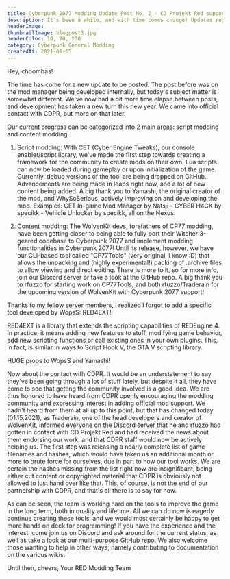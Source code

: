 ```yaml
---
title: Cyberpunk 2077 Modding Update Post No. 2 - CD Projekt Red supports us!
description: It's been a while, and with time comes change! Updates regarding modding.
headerImage:
thumbnailImage: blogpost3.jpg
headerColor: 10, 70, 230
category: Cyberpunk General Modding
createdAt: 2021-01-15
---
```


Hey, choombas!

The time has come for a new update to be posted. The post before was on the mod manager being developed internally, but today's subject matter is somewhat different. We've now had a bit more time elapse between posts, and development has taken a new turn this new year. We came into official contact with CDPR, but more on that later.

Our current progress can be categorized into 2 main areas: script modding and content modding.

1. Script modding: With CET (Cyber Engine Tweaks), our console enabler/script library, we've made the first step towards creating a framework for the community to create mods on their own. Lua scripts can now be loaded during gameplay or upon initialization of the game. Currently, debug versions of the tool are being dropped on GitHub. Advancements are being made in leaps right now, and a lot of new content being added. A big thank you to Yamashi, the original creator of the mod, and WhySoSerious, actively improving on and developing the mod. Examples: CET In-game Mod Manager by Natsji - CYBER H4CK by specikk - Vehicle Unlocker by specikk, all on the Nexus.

2. Content modding: The WolvenKit devs, forefathers of CP77 modding, have been getting closer to being able to fully port their Witcher 3-geared codebase to Cyberpunk 2077 and implement modding functionalities in Cyberpunk 2077! Until its release, however, we have our CLI-based tool called "CP77Tools" (very original, I know :D) that allows the unpacking and (highly experimental!) packing of .archive files to allow viewing and direct editing. There is more to it, so for more info, join our Discord server or take a look at the GitHub repo. A big thank you to rfuzzo for starting work on CP77Tools, and both rfuzzo/Traderain for the upcoming version of WolvenKit with Cyberpunk 2077 support!

Thanks to my fellow server members, I realized I forgot to add a specific tool developed by WopsS: RED4EXT!

RED4EXT is a library that extends the scripting capabilities of REDEngine 4. In practice, it means adding new features to stuff, modifying game behavior, add new scripting functions or call existing ones in your own plugins. This, in fact, is similar in ways to Script Hook V, the GTA V scripting library.

HUGE props to WopsS and Yamashi!

Now about the contact with CDPR. It would be an understatement to say they've been going through a lot of stuff lately, but despite it all, they have come to see that getting the community involved is a good idea. We are thus honored to have heard from CDPR openly encouraging the modding community and expressing interest in adding official mod support. We hadn't heard from them at all up to this point, but that has changed today (01.15.2021), as Traderain, one of the head developers and creator of WolvenKit, informed everyone on the Discord server that he and rfuzzo had gotten in contact with CD Projekt Red and had received the news about them endorsing our work, and that CDPR staff would now be actively helping us. The first step was releasing a nearly complete list of game filenames and hashes, which would have taken us an additional month or more to brute force for ourselves, due in part to how our tool works. We are certain the hashes missing from the list right now are insignificant, being either cut content or copyrighted material that CDPR is obviously not allowed to just hand over like that. This, of course, is not the end of our partnership with CDPR, and that's all there is to say for now.

As can be seen, the team is working hard on the tools to improve the game in the long term, both in quality and lifetime. All we can do now is eagerly continue creating these tools, and we would most certainly be happy to get more hands on deck for programming! If you have the experience and the interest, come join us on Discord and ask around for the current status, as well as take a look at our multi-purpose GitHub repo. We also welcome those wanting to help in other ways, namely contributing to documentation on the various wikis.

Until then, cheers,
Your RED Modding Team
